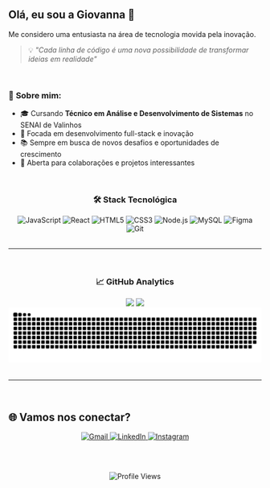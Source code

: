 ## Olá, eu sou a Giovanna 👋

Me considero uma entusiasta na área de tecnologia movida pela inovação.

> 💡 *"Cada linha de código é uma nova possibilidade de transformar ideias em realidade"*

<br>

### 🌟 **Sobre mim:**

- 🎓 Cursando **Técnico em Análise e Desenvolvimento de Sistemas** no SENAI de Valinhos
- 🚀 Focada em desenvolvimento full-stack e inovação
- 📚 Sempre em busca de novos desafios e oportunidades de crescimento
- 🤝 Aberta para colaborações e projetos interessantes

<br>

<div align="center">

### 🛠️ **Stack Tecnológica**

<img src="https://cdn.jsdelivr.net/gh/devicons/devicon/icons/javascript/javascript-original.svg" width="40" height="40" alt="JavaScript"> 
<img src="https://cdn.jsdelivr.net/gh/devicons/devicon/icons/react/react-original.svg" width="40" height="40" alt="React"> 
<img src="https://cdn.jsdelivr.net/gh/devicons/devicon/icons/html5/html5-original.svg" width="40" height="40" alt="HTML5"> 
<img src="https://cdn.jsdelivr.net/gh/devicons/devicon/icons/css3/css3-original.svg" width="40" height="40" alt="CSS3"> 
<img src="https://cdn.jsdelivr.net/gh/devicons/devicon/icons/nodejs/nodejs-original.svg" width="40" height="40" alt="Node.js"> 
<img src="https://cdn.jsdelivr.net/gh/devicons/devicon/icons/mysql/mysql-original.svg" width="40" height="40" alt="MySQL"> 
<img src="https://cdn.jsdelivr.net/gh/devicons/devicon/icons/figma/figma-original.svg" width="40" height="40" alt="Figma"> 
<img src="https://cdn.jsdelivr.net/gh/devicons/devicon/icons/git/git-original.svg" width="40" height="40" alt="Git">

</div>

<br>

---

<br>

<div align="center">

### 📈 **GitHub Analytics**

<img height="180em" src="https://github-readme-stats.vercel.app/api?username=gihcaron&show_icons=true&theme=radical&include_all_commits=true&count_private=true&border_radius=10" />

<img height="180em" src="https://github-readme-stats.vercel.app/api/top-langs/?username=gihcaron&layout=compact&langs_count=8&theme=radical&border_radius=10"/>

<img src="https://raw.githubusercontent.com/Platane/snk/output/github-contribution-grid-snake-dark.svg" alt="Snake eating dots animation" />


</div>

<br>

---

<br>

## 🌐 **Vamos nos conectar?**

<div align="center">

<a href="mailto:giovanna.caron28@gmail.com">
    <img src="https://img.shields.io/badge/Gmail-D14836?style=for-the-badge&logo=gmail&logoColor=white&labelColor=101010" alt="Gmail">
</a>
<a href="https://www.linkedin.com/in/giovanna-caron-73305a245/">
    <img src="https://img.shields.io/badge/LinkedIn-0077B5?style=for-the-badge&logo=linkedin&logoColor=white&labelColor=101010" alt="LinkedIn">
</a>
<a href="https://www.instagram.com/gihcaron?igsh=NTZia2xla2U5ZjNm">
    <img src="https://img.shields.io/badge/Instagram-E4405F?style=for-the-badge&logo=instagram&logoColor=white&labelColor=101010" alt="Instagram">
</a>

<br><br>

<img src="https://komarev.com/ghpvc/?username=gihcaron&color=ff6b9d&style=for-the-badge" alt="Profile Views" />

<br><br>


</div>
